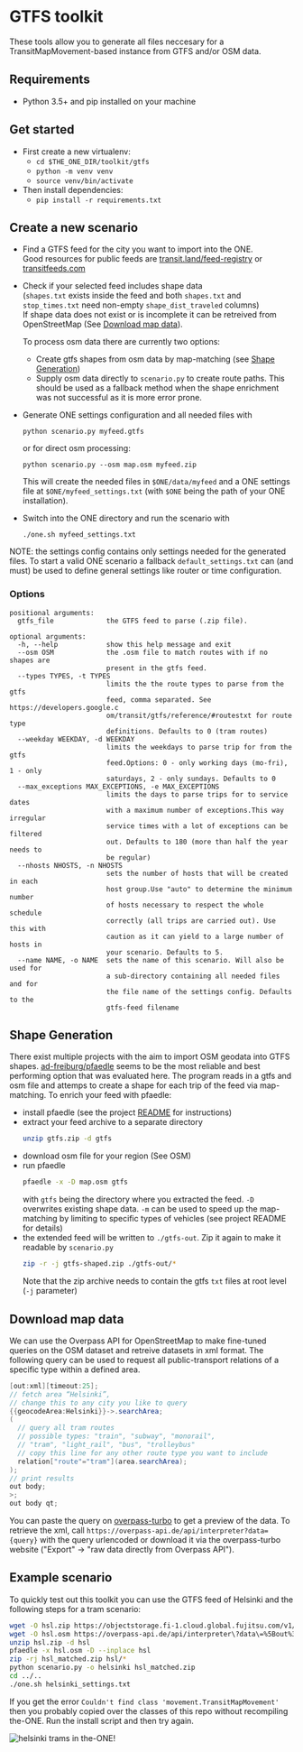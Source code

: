 # GTFS toolkit

These tools allow you to generate all files neccesary for a TransitMapMovement-based instance from GTFS and/or OSM data.

## Requirements
* Python 3.5+ and pip installed on your machine
  
## Get started
* First create a new virtualenv:
  * `cd $THE_ONE_DIR/toolkit/gtfs`
  * `python -m venv venv`
  * `source venv/bin/activate`
* Then install dependencies:
  * `pip install -r requirements.txt`

## Create a new scenario
* Find a GTFS feed for the city you want to import into the ONE.  
  Good resources for public feeds are [transit.land/feed-registry](http://transit.land/feed-registry) or [transitfeeds.com](http://transitfeeds.com)
* Check if your selected feed includes shape data  
  (`shapes.txt` exists inside the feed and both `shapes.txt` and `stop_times.txt` need non-empty `shape_dist_traveled` columns)  
  If shape data does not exist or is incomplete it can be retreived from OpenStreetMap (See [Download map data](#Download-map-data)).  
  
  To process osm data there are currently two options:
    * Create gtfs shapes from osm data by map-matching (see [Shape Generation](#Shape-Generation))
    * Supply osm data directly to `scenario.py` to create route paths. This should be used as a fallback method when the shape enrichment was not successful as it is more error prone.
* Generate ONE settings configuration and all needed files with 
    ```
    python scenario.py myfeed.gtfs
    ```
    or for direct osm processing:  
    ```
    python scenario.py --osm map.osm myfeed.zip
    ```
    This will create the needed files in `$ONE/data/myfeed` and a ONE settings file at `$ONE/myfeed_settings.txt` 
    (with `$ONE` being the path of your ONE installation). 
* Switch into the ONE directory and run the scenario with
    ```
    ./one.sh myfeed_settings.txt
    ```

NOTE: the settings config contains only settings needed for the generated files. To start a valid ONE scenario a fallback `default_settings.txt` can (and must) be used to define general settings like router or time configuration.


### Options
```
positional arguments:
  gtfs_file             the GTFS feed to parse (.zip file).

optional arguments:
  -h, --help            show this help message and exit
  --osm OSM             the .osm file to match routes with if no shapes are
                        present in the gtfs feed.
  --types TYPES, -t TYPES
                        limits the the route types to parse from the gtfs
                        feed, comma separated. See https://developers.google.c
                        om/transit/gtfs/reference/#routestxt for route type
                        definitions. Defaults to 0 (tram routes)
  --weekday WEEKDAY, -d WEEKDAY
                        limits the weekdays to parse trip for from the gtfs
                        feed.Options: 0 - only working days (mo-fri), 1 - only
                        saturdays, 2 - only sundays. Defaults to 0
  --max_exceptions MAX_EXCEPTIONS, -e MAX_EXCEPTIONS
                        limits the days to parse trips for to service dates
                        with a maximum number of exceptions.This way irregular
                        service times with a lot of exceptions can be filtered
                        out. Defaults to 180 (more than half the year needs to
                        be regular)
  --nhosts NHOSTS, -n NHOSTS
                        sets the number of hosts that will be created in each
                        host group.Use "auto" to determine the minimum number
                        of hosts necessary to respect the whole schedule
                        correctly (all trips are carried out). Use this with
                        caution as it can yield to a large number of hosts in
                        your scenario. Defaults to 5.
  --name NAME, -o NAME  sets the name of this scenario. Will also be used for
                        a sub-directory containing all needed files and for
                        the file name of the settings config. Defaults to the
                        gtfs-feed filename
```

## Shape Generation
There exist multiple projects with the aim to import OSM geodata into GTFS shapes.
[ad-freiburg/pfaedle](http://github.com/ad-freiburg/pfaedle) seems to be the most reliable and best performing option that was evaluated here.
The program reads in a gtfs and osm file and attemps to create a shape for each trip of the feed via map-matching. 
To enrich your feed with pfaedle:
* install pfaedle (see the project [README](http://github.com/ad-freiburg/pfaedle) for instructions)
* extract your feed archive to a separate directory
    ```bash
    unzip gtfs.zip -d gtfs
    ```
* download osm file for your region (See OSM)
* run pfaedle
    ```bash
    pfaedle -x -D map.osm gtfs
    ```
    with `gtfs` being the directory where you extracted the feed. `-D` overwrites existing shape data. `-m` can be used to speed up the map-matching by limiting to specific types of vehicles (see project README for details)
* the extended feed will be written to `./gtfs-out`. Zip it again to make it readable by `scenario.py`
    ```bash
    zip -r -j gtfs-shaped.zip ./gtfs-out/*
    ```
    Note that the zip archive needs to contain the gtfs `txt` files at root level (`-j` parameter)

## Download map data

We can use the Overpass API for OpenStreetMap to make fine-tuned queries on the OSM dataset and retreive datasets in xml format.
The following query can be used to request all public-transport relations of a specific type within a defined area. 

```java
[out:xml][timeout:25];
// fetch area “Helsinki”, 
// change this to any city you like to query
{{geocodeArea:Helsinki}}->.searchArea;
(
  // query all tram routes
  // possible types: "train", "subway", "monorail", 
  // "tram", "light_rail", "bus", "trolleybus"
  // copy this line for any other route type you want to include
  relation["route"="tram"](area.searchArea);
);
// print results
out body;
>;
out body qt;
```

You can paste the query on [overpass-turbo](https://overpass-turbo.eu/) to get a preview of the data.
To retrieve the xml, call `https://overpass-api.de/api/interpreter?data={query}` with the query 
urlencoded or download it via the overpass-turbo website ("Export" -> "raw data directly from Overpass API").

## Example scenario
To quickly test out this toolkit you can use the GTFS feed of Helsinki and the following steps for a tram scenario:
```bash
wget -O hsl.zip https://objectstorage.fi-1.cloud.global.fujitsu.com/v1/AUTH_75240ea7e6fd4ca29b6b4b4d3d227fbe/gtfs.hsl/hsl_20130201T115528Z.zip
wget -O hsl.osm https://overpass-api.de/api/interpreter\?data\=%5Bout%3Axml%5D%5Btimeout%3A25%5D%3Barea%283600034914%29-%3E.searchArea%3B%28relation%5B%22route%22%3D%22tram%22%5D%28area.searchArea%29%3B%29%3Bout%20body%3B%3E%3Bout%20body%20qt%3B
unzip hsl.zip -d hsl
pfaedle -x hsl.osm -D --inplace hsl
zip -rj hsl_matched.zip hsl/*
python scenario.py -o helsinki hsl_matched.zip
cd ../..
./one.sh helsinki_settings.txt
```
If you get the error `Couldn't find class 'movement.TransitMapMovement'` then you probably copied over the classes of this repo without recompiling the-ONE. Run the install script and then try again.

![helsinki trams in the-ONE!](https://raw.githubusercontent.com/fcornelius/the-one/master/toolkit/gtfs/hls-screenshot.png)
